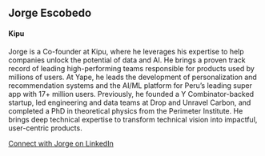 ## **Jorge** Escobedo
#### Kipu

Jorge is a Co-founder at Kipu, where he leverages his expertise to help companies unlock the potential of data and AI. He brings a proven track record of leading high-performing teams responsible for products used by millions of users. At Yape, he leads the development of personalization and recommendation systems and the AI/ML platform for Peru’s leading super app with 17+ million users. Previously, he founded a Y Combinator-backed startup, led engineering and data teams at Drop and Unravel Carbon, and completed a PhD in theoretical physics from the Perimeter Institute. He brings deep technical expertise to transform technical vision into impactful, user-centric products.

[Connect with Jorge on LinkedIn](https://www.linkedin.com/in/jescob/)